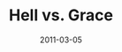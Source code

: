 ---
layout: message
category: message
series: "Heavy-Weights"
title: "Hell vs. Grace"
date: 2011-03-05
audio-description: "It is the time of year when we all make our lists. What are we hoping to get? "
audio: "http://www.crossroads.net/audio/2001/All_I_Want_For_Christmas/All_I_Want_For_Christmas_01_Sanity_12-08-01_Wells.mp3"
audio-title: "Sanity"
audio-duration: "34:51"
audio-description: "We'll be wrestling with the question of how a good God can allow people to go to hell."
audio: "http://s3.amazonaws.com/crossroadsaudiomessages/heavyweights04.mp3"
audio-title: "Hell vs. Grace"
audio-duration: "39:50"
program-description: "Hell vs. Grace Program"
program: "http://www.crossroads.net/players/media/hq/03_05-06_11Program.pdf"
program-title: "Hell vs. Grace"
video-description: "We'll be wrestling with the question of how a good God can allow people to go to hell."
video-title: "Hell vs. Grace"
video: "https://s3.amazonaws.com/crossroadsvideomessages/heavyweights04.mp4"
video-poster: "https://www.crossroads.net/uploadedfiles/heavyweights04_still.jpg"
---